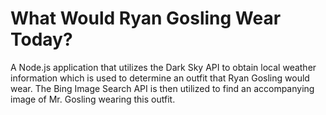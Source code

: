 # What Would Ryan Gosling Wear Today?

A Node.js application that utilizes the Dark Sky API to obtain local weather information which is used to determine an outfit that Ryan Gosling would wear. The Bing Image Search API is then utilized to find an accompanying image of Mr. Gosling wearing this outfit.
